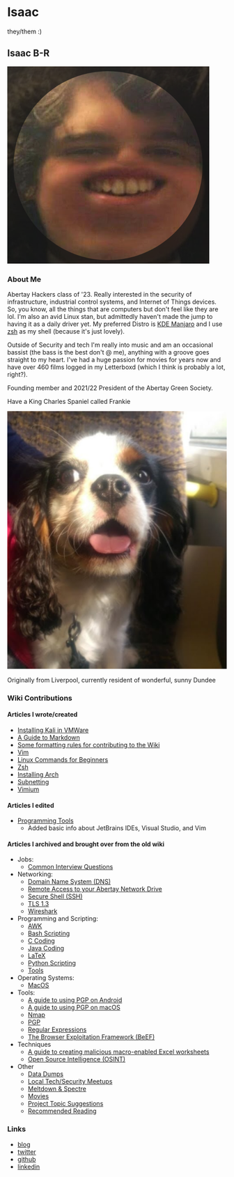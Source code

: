 # Isaac

they/them :\)

## Isaac B-R

![Isaac&apos;s avatar](../../.gitbook/assets/isaac.png)

### About Me

Abertay Hackers class of '23. Really interested in the security of infrastructure, industrial control systems, and Internet of Things devices. So, you know, all the things that are computers but don't feel like they are lol. I'm also an avid Linux stan, but admittedly haven't made the jump to having it as a daily driver yet. My preferred Distro is [KDE Manjaro](https://manjaro.org/downloads/official/kde/) and I use [zsh](https://en.wikipedia.org/wiki/Z_shell) as my shell \(because it's just lovely\).

Outside of Security and tech I'm really into music and am an occasional bassist \(the bass is the best don't @ me\), anything with a groove goes straight to my heart. I've had a huge passion for movies for years now and have over 460 films logged in my Letterboxd \(which I think is probably a lot, right?\).

Founding member and 2021/22 President of the Abertay Green Society.

Have a King Charles Spaniel called Frankie

![Frankie :\)](../../.gitbook/assets/frankie.png)

Originally from Liverpool, currently resident of wonderful, sunny Dundee

### Wiki Contributions

#### Articles I wrote/created

* [Installing Kali in VMWare](../../help-guides/software/operating-systems/kali-walkthrough.md)
* [A Guide to Markdown](https://github.com/AbertayHackers/gitbook-wiki/tree/a9abe6e6ffe29bc07aff9d5a644192dd1a9cefab/help-guides/programming-scripting.markdown.md)
* [Some formatting rules for contributing to the Wiki](../../contributing/contributions/formatting.md)
* [Vim](../../help-guides/software/tools/vim.md)
* [Linux Commands for Beginners](../../help-guides/software/operating-systems/linux-commands.md)
* [Zsh](../../help-guides/software/tools/zsh.md)
* [Installing Arch](../../help-guides/software/operating-systems/arch-walkthrough.md)
* [Subnetting](../../help-guides/networking/subnetting.md)
* [Vimium](../../help-guides/software/tools/vimium.md)

#### Articles I edited

* [Programming Tools](https://github.com/AbertayHackers/gitbook-wiki/tree/a9abe6e6ffe29bc07aff9d5a644192dd1a9cefab/members/..help-guides/programming-scripting/tools.md)
  * Added basic info about JetBrains IDEs, Visual Studio, and Vim

#### Articles I archived and brought over from the old wiki

* Jobs:
  * [Common Interview Questions](../../help-guides/jobs/common-interview-questions.md)
* Networking:
  * [Domain Name System \(DNS\)](../../help-guides/networking/dns.md)
  * [Remote Access to your Abertay Network Drive](../../help-guides/networking/remote-access-to-your-abertay-network-drive.md)
  * [Secure Shell \(SSH\)](../../help-guides/networking/ssh.md)
  * [TLS 1.3](../../help-guides/networking/tls-1-3.md)
  * [Wireshark](../../help-guides/networking/wireshark.md)
* Programming and Scripting:
  * [AWK](../../help-guides/programming-scripting/awk.md)
  * [Bash Scripting](../../help-guides/programming-scripting/bash-scripting.md)
  * [C Coding](../../help-guides/programming-scripting/c-coding.md)
  * [Java Coding](../../help-guides/programming-scripting/java-coding.md)
  * [LaTeX](../../help-guides/programming-scripting/latex.md)
  * [Python Scripting](../../help-guides/programming-scripting/python-scripting.md)
  * [Tools](https://github.com/AbertayHackers/gitbook-wiki/tree/a9abe6e6ffe29bc07aff9d5a644192dd1a9cefab/members/..help-guides/programming-scripting/tools.md)
* Operating Systems:
  * [MacOS](../../help-guides/software/operating-systems/macos.md)
* Tools:
  * [A guide to using PGP on Android](https://github.com/AbertayHackers/gitbook-wiki/tree/a9abe6e6ffe29bc07aff9d5a644192dd1a9cefab/help-guides/software/tools/a-guide-to-using-pgp-on-android.md)
  * [A guide to using PGP on macOS](https://github.com/AbertayHackers/gitbook-wiki/tree/a9abe6e6ffe29bc07aff9d5a644192dd1a9cefab/help-guides/software/tools/a-guide-to-using-pgp-on-macos.md)
  * [Nmap](../../help-guides/software/tools/nmap.md)
  * [PGP](https://github.com/AbertayHackers/gitbook-wiki/tree/a9abe6e6ffe29bc07aff9d5a644192dd1a9cefab/help-guides/software/tools/pgp.md)
  * [Regular Expressions](../../help-guides/software/tools/regular-expressions.md)
  * [The Browser Exploitation Framework \(BeEF\)](https://github.com/AbertayHackers/gitbook-wiki/tree/a9abe6e6ffe29bc07aff9d5a644192dd1a9cefab/help-guides/software/tools/the-browser-exploitation-framework/README.md)
* Techniques
  * [A guide to creating malicious macro-enabled Excel worksheets](../../help-guides/techniques/a-guide-to-creating-malicious-macro-enabled-excel-worksheets.md)
  * [Open Source Intelligence \(OSINT\)](../../help-guides/techniques/open-source-intelligence.md)
* Other
  * [Data Dumps](https://github.com/AbertayHackers/gitbook-wiki/tree/a9abe6e6ffe29bc07aff9d5a644192dd1a9cefab/other/data-dumps.md)
  * [Local Tech/Security Meetups](https://github.com/AbertayHackers/gitbook-wiki/tree/a9abe6e6ffe29bc07aff9d5a644192dd1a9cefab/other/meetups.md)
  * [Meltdown & Spectre](../../other/other/meltdown-spectre.md)
  * [Movies](../../other/other/movies.md)
  * [Project Topic Suggestions](https://github.com/AbertayHackers/gitbook-wiki/tree/a9abe6e6ffe29bc07aff9d5a644192dd1a9cefab/other/project-topic-suggestions.md)
  * [Recommended Reading](../../other/other/recommended-reading.md)

### Links

* [blog](http://ibrice101.github.io/)
* [twitter](https://twitter.com/IBRice101)
* [github](https://github.com/IBRice101)
* [linkedin](https://www.linkedin.com/in/isaac-b-5b6149138/)
